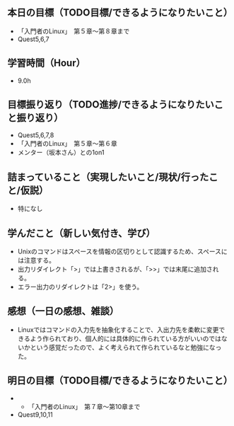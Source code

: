## 本日の目標（TODO目標/できるようになりたいこと）
- 「入門者のLinux」　第５章〜第８章まで
- Quest5,6,7
## 学習時間（Hour）
- 9.0h
## 目標振り返り（TODO進捗/できるようになりたいこと振り返り）
- Quest5,6,7,8
- 「入門者のLinux」　第５章〜第６章
- メンター（坂本さん）との1on1
## 詰まっていること（実現したいこと/現状/行ったこと/仮説）
- 特になし
## 学んだこと（新しい気付き、学び）
- Unixのコマンドはスペースを情報の区切りとして認識するため、スペースには注意する。
- 出力リダイレクト「>」では上書きされるが、「>>」では末尾に追加される。
- エラー出力のリダイレクトは「2>」を使う。
## 感想（一日の感想、雑談）
- Linuxではコマンドの入力先を抽象化することで、入出力先を柔軟に変更できるよう作られており、個人的には具体的に作られている方がいいのではないかという感覚だったので、よく考えられて作られているなと勉強になった。
## 明日の目標（TODO目標/できるようになりたいこと）
- - 「入門者のLinux」　第７章〜第10章まで
- Quest9,10,11
